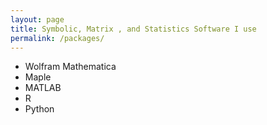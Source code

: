```yaml
---
layout: page
title: Symbolic, Matrix , and Statistics Software I use
permalink: /packages/
---
```


- Wolfram Mathematica
- Maple
- MATLAB
- R
- Python


<!--
<table>
  <tr>
    <td align="center">
      <img src="https://www.wolfram.com/mathematica/img/overview/intro-spikey.png" alt="Mathematica" width="60"/><br/>
      Wolfram Mathematica
    </td>
    <td align="center">
      <img src="https://upload.wikimedia.org/wikipedia/commons/thumb/3/30/Maple_2015_logo.svg/500px-Maple_2015_logo.svg.png" alt="Maple" width="100"/><br/>
      Maple
    </td>
  </tr>
  <tr>
    <td align="center">
      <img src="https://upload.wikimedia.org/wikipedia/commons/thumb/2/21/Matlab_Logo.png/330px-Matlab_Logo.png" alt="Matlab" width="80"/><br/>
      Matlab
    </td>
    <td align="center">
      <img src="https://www.r-project.org/Rlogo.png" alt="R" width="60"/><br/>
      R
    </td>
  </tr>
  <tr>
    <td align="center">
      <img src="https://www.python.org/static/community_logos/python-logo.png" alt="Python" width="60"/><br/>
      Python
    </td>
    <td align="center">
      <img src="https://www.mysql.com/common/logos/logo-mysql-170x115.png" alt="SQL" width="60"/><br/>
      SQL
    </td>
  </tr>
</table>

-->
